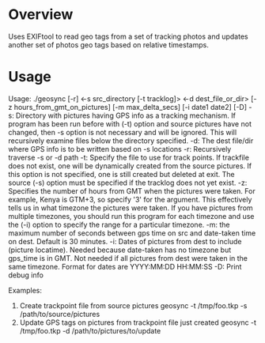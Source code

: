 Overview
========
Uses EXIFtool to read geo tags from a set of tracking photos and updates another set of photos geo tags based on relative timestamps.

Usage
========
Usage: ./geosync [-r] <-s src_directory [-t tracklog]> <-d dest_file_or_dir> [-z hours_from_gmt_on_pictures] [-m max_delta_secs] [-i date1 date2] [-D]
  -s: Directory with pictures having GPS info as a tracking mechanism. If
      program has been run before with (-t) option and source pictures have
      not changed, then -s option is not necessary and will be ignored. This
      will recursively examine files below the directory specified.
  -d: The dest file/dir where GPS info is to be written based on -s locations
  -r: Recursively traverse -s or -d path
  -t: Specify the file to use for track points. If trackfile does not exist,
      one will be dynamically created from the source pictures. If this
      option is not specified, one is still created but deleted at exit.
      The source (-s) option must be specified if the tracklog does not yet
      exist.
  -z: Specifies the number of hours from GMT when the pictures were taken.
      For example, Kenya is GTM+3, so specify '3' for the argument.
      This effectively tells us in what timezone the pictures were taken.
      If you have pictures from multiple timezones, you should run this 
      program for each timezone and use the (-i) option to specify the range
      for a particular timezone.
  -m: the maximum number of seconds between gps time on src and 
      date-taken time on dest. Default is 30 minutes.
  -i: Dates of pictures from dest to include (picture locatime). Needed 
      because date-taken has no timezone but gps_time is in GMT. Not 
      needed if all pictures from dest were taken in the same timezone.
      Format for dates are YYYY:MM:DD HH:MM:SS
  -D: Print debug info
  
  Examples:
  1. Create trackpoint file from source pictures
      geosync -t /tmp/foo.tkp -s /path/to/source/pictures
  2. Update GPS tags on pictures from trackpoint file just created
      geosync -t /tmp/foo.tkp -d /path/to/pictures/to/update

